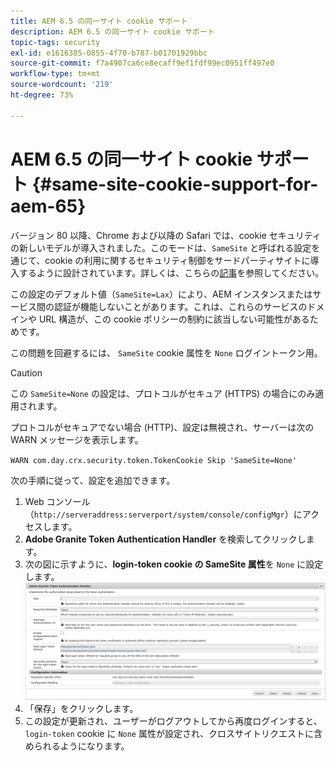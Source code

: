 ```yaml
---
title: AEM 6.5 の同一サイト cookie サポート
description: AEM 6.5 の同一サイト cookie サポート
topic-tags: security
exl-id: e1616385-0855-4f70-b787-b01701929bbc
source-git-commit: f7a4907ca6ce8ecaff9ef1fdf99ec0951ff497e0
workflow-type: tm+mt
source-wordcount: '219'
ht-degree: 73%

---
```


# AEM 6.5 の同一サイト cookie サポート {#same-site-cookie-support-for-aem-65}

バージョン 80 以降、Chrome および以降の Safari では、cookie セキュリティの新しいモデルが導入されました。このモードは、`SameSite` と呼ばれる設定を通じて、cookie の利用に関するセキュリティ制御をサードパーティサイトに導入するように設計されています。詳しくは、こちらの[記事](https://web.dev/samesite-cookies-explained/)を参照してください。

この設定のデフォルト値（`SameSite=Lax`）により、AEM インスタンスまたはサービス間の認証が機能しないことがあります。これは、これらのサービスのドメインや URL 構造が、この cookie ポリシーの制約に該当しない可能性があるためです。

この問題を回避するには、 `SameSite` cookie 属性を `None` ログイントークン用。

>[!CAUTION]
>
>この `SameSite=None` の設定は、プロトコルがセキュア (HTTPS) の場合にのみ適用されます。
>
>プロトコルがセキュアでない場合 (HTTP)、設定は無視され、サーバーは次の WARN メッセージを表示します。
>
>`WARN com.day.crx.security.token.TokenCookie Skip 'SameSite=None'`

次の手順に従って、設定を追加できます。

1. Web コンソール（`http://serveraddress:serverport/system/console/configMgr`）にアクセスします。
1. **Adobe Granite Token Authentication Handler** を検索してクリックします。
1. 次の図に示すように、**login-token cookie の SameSite 属性**&#x200B;を `None` に設定します。
   ![samesite](assets/samesite1.png)
1. 「保存」をクリックします。
1. この設定が更新され、ユーザーがログアウトしてから再度ログインすると、`login-token` cookie に `None` 属性が設定され、クロスサイトリクエストに含められるようになります。
